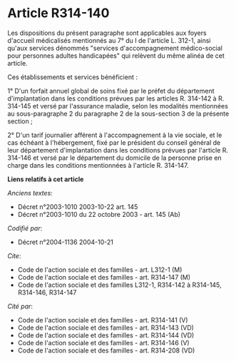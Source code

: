 # Article R314-140

Les dispositions du présent paragraphe sont applicables aux foyers d'accueil médicalisés mentionnés au 7° du I de l'article
L. 312-1, ainsi qu'aux services dénommés "services d'accompagnement médico-social pour personnes adultes handicapées" qui
relèvent du même alinéa de cet article.

Ces établissements et services bénéficient :

1° D'un forfait annuel global de soins fixé par le préfet du département d'implantation dans les conditions prévues par les
articles R. 314-142 à R. 314-145 et versé par l'assurance maladie, selon les modalités mentionnées au sous-paragraphe 2 du
paragraphe 2 de la sous-section 3 de la présente section  ;

2° D'un tarif journalier afférent à l'accompagnement à la vie sociale, et le cas échéant à l'hébergement, fixé par le
président du conseil général de leur département d'implantation dans les conditions prévues par l'article R. 314-146 et versé
par le département du domicile de la personne prise en charge dans les conditions mentionnées à l'article R. 314-147.

**Liens relatifs à cet article**

_Anciens textes_:

  - Décret n°2003-1010 2003-10-22 art. 145
  - Décret n°2003-1010 du 22 octobre 2003 - art. 145 (Ab)

_Codifié par_:

  - Décret n°2004-1136 2004-10-21

_Cite_:

  - Code de l'action sociale et des familles - art. L312-1 (M)
  - Code de l'action sociale et des familles - art. R314-147 (M)
  - Code de l'action sociale et des familles L312-1, R314-142 à R314-145, R314-146, R314-147

_Cité par_:

  - Code de l'action sociale et des familles - art. R314-141 (V)
  - Code de l'action sociale et des familles - art. R314-143 (VD)
  - Code de l'action sociale et des familles - art. R314-144 (VD)
  - Code de l'action sociale et des familles - art. R314-146 (V)
  - Code de l'action sociale et des familles - art. R314-208 (VD)
